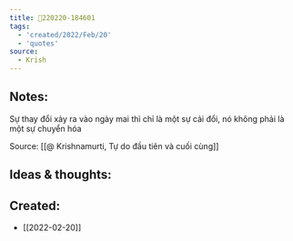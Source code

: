 ```yaml
---
title: 💬220220-184601
tags:
  - 'created/2022/Feb/20'
  - 'quotes'
source:
  - Krish
---
```


## Notes:
Sự thay đổi xảy ra vào ngày mai thì chỉ là một sự cải đổi, nó không phải là một sự chuyển hóa

Source: [[@ Krishnamurti, Tự do đầu tiên và cuối cùng]]

## Ideas & thoughts:

## Created:
- [[2022-02-20]]
